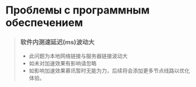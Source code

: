 # Проблемы с программным обеспечением

> ### 软件内测速延迟(ms)波动大
>
> - 此问题为本地网络链接与服务器链接波动大
> - 如未对加速效果有影响请忽略
> - 如影响加速效果慕讯暂时无能为力，后续将会添加更多节点线路以优化体验。
